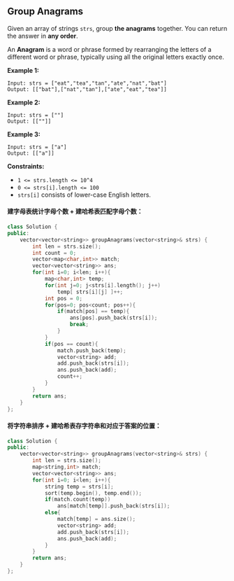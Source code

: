 ## Group Anagrams

Given an array of strings `strs`, group **the anagrams** together. You can return the answer in **any order**.

An **Anagram** is a word or phrase formed by rearranging the letters of a different word or phrase, typically using all the original letters exactly once.

**Example 1:**

```
Input: strs = ["eat","tea","tan","ate","nat","bat"]
Output: [["bat"],["nat","tan"],["ate","eat","tea"]]
```

**Example 2:**

```
Input: strs = [""]
Output: [[""]]
```

**Example 3:**

```
Input: strs = ["a"]
Output: [["a"]]
```

**Constraints:**

- `1 <= strs.length <= 10^4`
- `0 <= strs[i].length <= 100`
- `strs[i]` consists of lower-case English letters.

#### 建字母表统计字母个数 + 建哈希表匹配字母个数：

```c++
class Solution {
public:
    vector<vector<string>> groupAnagrams(vector<string>& strs) {
        int len = strs.size();
        int count = 0;
        vector<map<char,int>> match;
        vector<vector<string>> ans;
        for(int i=0; i<len; i++){
            map<char,int> temp;
            for(int j=0; j<strs[i].length(); j++)
                temp[ strs[i][j] ]++;
            int pos = 0;
            for(pos=0; pos<count; pos++){
                if(match[pos] == temp){
                    ans[pos].push_back(strs[i]);
                    break;
                }
            }
            if(pos == count){
                match.push_back(temp);
                vector<string> add;
                add.push_back(strs[i]);
                ans.push_back(add);
                count++;
            }
        }
        return ans;
    }
};
```

#### 将字符串排序 + 建哈希表存字符串和对应于答案的位置：

```c++
class Solution {
public:
    vector<vector<string>> groupAnagrams(vector<string>& strs) {
        int len = strs.size();
        map<string,int> match;
        vector<vector<string>> ans;
        for(int i=0; i<len; i++){
            string temp = strs[i];
            sort(temp.begin(), temp.end());
            if(match.count(temp))
                ans[match[temp]].push_back(strs[i]);
            else{
                match[temp] = ans.size();
                vector<string> add;
                add.push_back(strs[i]);
                ans.push_back(add);
            }
        }
        return ans;
    }
};
```


